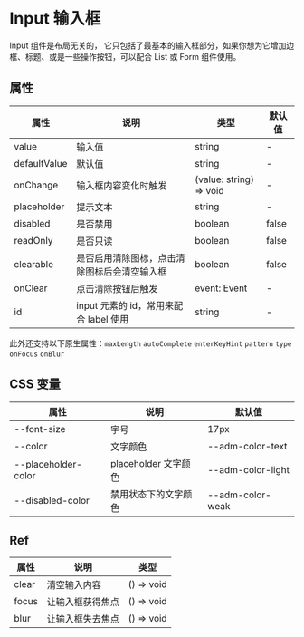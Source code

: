 # Input 输入框

Input 组件是布局无关的， 它只包括了最基本的输入框部分，如果你想为它增加边框、标题、或是一些操作按钮，可以配合 List 或 Form 组件使用。

<code src="./demos/index.tsx"></code>

## 属性

| 属性         | 说明                                         | 类型                    | 默认值 |
| ------------ | -------------------------------------------- | ----------------------- | ------ |
| value        | 输入值                                       | string                  | -      |
| defaultValue | 默认值                                       | string                  | -      |
| onChange     | 输入框内容变化时触发                         | (value: string) => void | -      |
| placeholder  | 提示文本                                     | string                  | -      |
| disabled     | 是否禁用                                     | boolean                 | false  |
| readOnly     | 是否只读                                     | boolean                 | false  |
| clearable    | 是否启用清除图标，点击清除图标后会清空输入框 | boolean                 | false  |
| onClear      | 点击清除按钮后触发                           | event: Event            | -      |
| id           | input 元素的 id，常用来配合 label 使用       | string                  | -      |

此外还支持以下原生属性：`maxLength` `autoComplete` `enterKeyHint` `pattern` `type` `onFocus` `onBlur`

## CSS 变量

| 属性                | 说明                 | 默认值            |
| ------------------- | -------------------- | ----------------- |
| --font-size         | 字号                 | 17px              |
| --color             | 文字颜色             | --adm-color-text  |
| --placeholder-color | placeholder 文字颜色 | --adm-color-light |
| --disabled-color    | 禁用状态下的文字颜色 | --adm-color-weak  |

## Ref

| 属性  | 说明             | 类型       |
| ----- | ---------------- | ---------- |
| clear | 清空输入内容     | () => void |
| focus | 让输入框获得焦点 | () => void |
| blur  | 让输入框失去焦点 | () => void |

